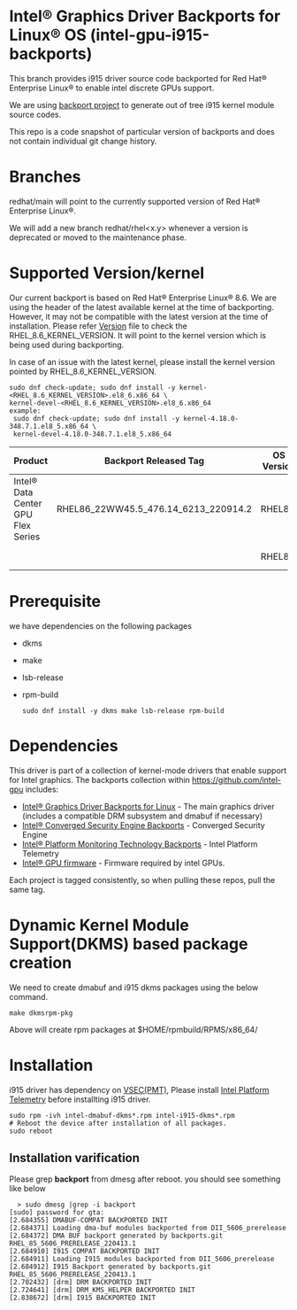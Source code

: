 #  Intel® Graphics Driver Backports for Linux® OS (intel-gpu-i915-backports)

This branch provides i915 driver source code backported for Red Hat® Enterprise Linux® to enable intel discrete GPUs support.

We are using [backport project](https://backports.wiki.kernel.org/index.php/Main_Page) to generate out of tree i915 kernel module source codes.

This repo is a code snapshot of particular version of backports and does not contain individual git change history.

# Branches
 redhat/main will point to the currently supported version of Red Hat® Enterprise Linux®.
 
 We will add a new branch redhat/rhel<x.y> whenever a version is deprecated or moved to the maintenance phase.
  
# Supported Version/kernel
  Our current backport is based on Red Hat® Enterprise Linux® 8.6. We are using the header of the latest available kernel at the time of backporting. However, it may not be compatible with the latest version at the time of installation.
  Please refer [Version](https://github.com/intel-gpu/intel-gpu-i915-backports/blob/redhat/main/versions)
  file to check the RHEL_8.6_KERNEL_VERSION. It will point to the kernel version which is being used during backporting.

  In case of an issue with the latest kernel, please install the kernel version pointed by RHEL_8.6_KERNEL_VERSION.

    sudo dnf check-update; sudo dnf install -y kernel-<RHEL_8.6_KERNEL_VERSION>.el8_6.x86_64 \
    kernel-devel-<RHEL_8.6_KERNEL_VERSION>.el8_6.x86_64
    example:
	 sudo dnf check-update; sudo dnf install -y kernel-4.18.0-348.7.1.el8_5.x86_64 \
	 kernel-devel-4.18.0-348.7.1.el8_5.x86_64

  
|Product | Backport Released Tag | OS Version | Kernel Version  | Building | Testing |
|---- |---  |---  |---  |--- |--- |
|Intel® Data Center GPU Flex Series |RHEL86_22WW45.5_476.14_6213_220914.2 |RHEL8.6 | 4.18.0-372.26.1 | Yes |Yes |
| | | RHEL8.5 |  4.18.0-348.23.1 |Yes |No |

# Prerequisite
we have dependencies on the following packages
  - dkms
  - make
  - lsb-release
  - rpm-build

        sudo dnf install -y dkms make lsb-release rpm-build

# Dependencies

This driver is part of a collection of kernel-mode drivers that enable support for Intel graphics. The backports collection within https://github.com/intel-gpu includes:

- [Intel® Graphics Driver Backports for Linux](https://github.com/intel-gpu/intel-gpu-i915-backports) - The main graphics driver (includes a compatible DRM subsystem and dmabuf if necessary)
- [Intel® Converged Security Engine Backports](https://github.com/intel-gpu/intel-gpu-cse-backports) - Converged Security Engine
- [Intel® Platform Monitoring Technology Backports](https://github.com/intel-gpu/intel-gpu-pmt-backports/) - Intel Platform Telemetry
- [Intel® GPU firmware](https://github.com/intel-gpu/intel-gpu-firmware) - Firmware required by intel GPUs.

Each project is tagged consistently, so when pulling these repos, pull the same tag.

# Dynamic Kernel Module Support(DKMS) based package creation

We need to create dmabuf and i915 dkms packages using the below command.

    make dkmsrpm-pkg

Above will create rpm packages at $HOME/rpmbuild/RPMS/x86_64/

# Installation

i915 driver has dependency on [VSEC(PMT)](https://github.com/intel-gpu/intel-gpu-pmt-backports/), Please install [Intel Platform Telemetry](https://github.com/intel-gpu/intel-gpu-pmt-backports/) before installting i915 driver.
    
    sudo rpm -ivh intel-dmabuf-dkms*.rpm intel-i915-dkms*.rpm
    # Reboot the device after installation of all packages.
    sudo reboot
  
## Installation varification
Please grep **backport**  from dmesg after reboot. you should see something like below

      > sudo dmesg |grep -i backport
    [sudo] password for gta:
    [2.684355] DMABUF-COMPAT BACKPORTED INIT
    [2.684371] Loading dma-buf modules backported from DII_5606_prerelease
    [2.684372] DMA BUF backport generated by backports.git RHEL_85_5606_PRERELEASE_220413.1
    [2.684910] I915 COMPAT BACKPORTED INIT
    [2.684911] Loading I915 modules backported from DII_5606_prerelease
    [2.684912] I915 Backport generated by backports.git RHEL_85_5606_PRERELEASE_220413.1
    [2.702432] [drm] DRM BACKPORTED INIT
    [2.724641] [drm] DRM_KMS_HELPER BACKPORTED INIT
    [2.838672] [drm] I915 BACKPORTED INIT


